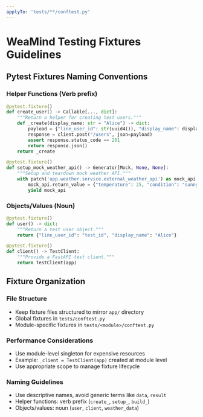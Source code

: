 ```yaml
---
applyTo: 'tests/**/conftest.py'
---
```


# WeaMind Testing Fixtures Guidelines

## Pytest Fixtures Naming Conventions

### Helper Functions (Verb prefix)
```python
@pytest.fixture()
def create_user() -> Callable[..., dict]:
    """Return a helper for creating test users."""
    def _create(display_name: str = "Alice") -> dict:
        payload = {"line_user_id": str(uuid4()), "display_name": display_name}
        response = client.post("/users", json=payload)
        assert response.status_code == 201
        return response.json()
    return _create

@pytest.fixture()
def setup_mock_weather_api() -> Generator[Mock, None, None]:
    """Setup and teardown mock weather API."""
    with patch('app.weather.service.external_weather_api') as mock_api:
        mock_api.return_value = {"temperature": 25, "condition": "sunny"}
        yield mock_api
```

### Objects/Values (Noun)
```python
@pytest.fixture()
def user() -> dict:
    """Return a test user object."""
    return {"line_user_id": "test_id", "display_name": "Alice"}

@pytest.fixture()
def client() -> TestClient:
    """Provide a FastAPI test client."""
    return TestClient(app)
```

## Fixture Organization

### File Structure
- Keep fixture files structured to mirror `app/` directory
- Global fixtures in `tests/conftest.py`
- Module-specific fixtures in `tests/<module>/conftest.py`

### Performance Considerations
- Use module-level singleton for expensive resources
- Example: `_client = TestClient(app)` created at module level
- Use appropriate scope to manage fixture lifecycle

### Naming Guidelines
- Use descriptive names, avoid generic terms like `data`, `result`
- Helper functions: verb prefix (`create_`, `setup_`, `build_`)
- Objects/values: noun (`user`, `client`, `weather_data`)
